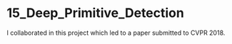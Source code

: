 # 15_Deep_Primitive_Detection
I collaborated in this project which led to a paper submitted to CVPR 2018.
